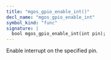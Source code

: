 ```yaml
---
title: "mgos_gpio_enable_int()"
decl_name: "mgos_gpio_enable_int"
symbol_kind: "func"
signature: |
  bool mgos_gpio_enable_int(int pin);
---
```


Enable interrupt on the specified pin. 

